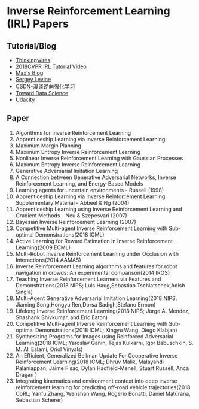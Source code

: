 # Inverse Reinforcement Learning (IRL) Papers
## Tutorial/Blog
- [Thinkingwires](https://thinkingwires.com/posts/2018-02-13-irl-tutorial-1.html)
- [2018CVPR IRL Tutorial Video](https://www.youtube.com/watch?v=JbNeLiNnvII)
- [Max's Blog](http://178.79.149.207/posts/inverse-reinforcement-learning.html)
- [Sergey Levine](http://people.eecs.berkeley.edu/~svlevine/)
- [CSDN-漫谈逆向强化学习](https://blog.csdn.net/philthinker/article/details/79778271)
- [Toward Data Science](https://towardsdatascience.com/inverse-reinforcement-learning-6453b7cdc90d)
- [Udacity](https://www.youtube.com/watch?v=h7uGyBcIeII)
## Paper
1. Algorithms for Inverse Reinforcement Learning
2. Apprenticeship Learning via Inverse Reinforcement Learning
3. Maximum Margin Planning
4. Maximum Entropy Inverse Reinforcement Learning
5. Nonlinear Inverse Reinforcement Learning with Gaussian Processes
6. Maximum Entropy Inverse Reinforcement Learning
7. Generative Adversarial Imitation Learning
8. A Connection between Generative Adversarial Networks, Inverse Reinforcement Learning, and Energy-Based Models
9. Learning agents for uncertain environments - Russell (1998)
10. Apprenticeship Learning via Inverse Reinforcement Learning Supplementary Material - Abbeel & Ng (2004)
11. Apprenticeship Learning using Inverse Reinforcement Learning and Gradient Methods - Neu & Szepesvari (2007)
12. Bayesian Inverse Reinforcement Learning (2007)
13. Competitive Multi-agent Inverse Reinforcement Learning with Sub-optimal Demonstrations(2018 ICML)
14. Active Learning for Reward Estimation in Inverse Reinforcement Learning(2009 ECML)
15. Multi-Robot Inverse Reinforcement Learning under Occlusion with Interactions(2014 AAMAS)
16. Inverse Reinforcement Learning algorithms and features for robot navigation in crowds: An experimental comparison(2014 IROS)
17. Teaching Inverse Reinforcement Learners via Features and Demonstrations(2018 NIPS; Luis Haug,Sebastian Tschiatschek,Adish Singla)
18. Multi-Agent Generative Adversarial Imitation Learning(2018 NIPS; Jiaming Song,Hongyu Ren,Dorsa Sadigh,Stefano Ermon)
19. Lifelong Inverse Reinforcement Learning(2018 NIPS; Jorge A. Mendez, Shashank Shivkumar, and Eric Eaton)
20. Competitive Multi-agent Inverse Reinforcement Learning with Sub-optimal Demonstrations(2018 ICML; Xingyu Wang, Diego Klabjan)
21. Synthesizing Programs for Images using Reinforced Adversarial Learning(2018 ICML; Yaroslav Ganin, Tejas Kulkarni, Igor Babuschkin, S. M. Ali Eslami, Oriol Vinyals)
22. An Efficient, Generalized Bellman Update For Cooperative Inverse Reinforcement Learning(2018 ICML; Dhruv Malik, Malayandi Palaniappan, Jaime Fisac, Dylan Hadfield-Menell, Stuart Russell, Anca Dragan )
23. Integrating kinematics and environment context into deep inverse reinforcement learning for predicting off-road vehicle trajectories(2018 CoRL; Yanfu Zhang, Wenshan Wang, Rogerio Bonatti, Daniel Maturana, Sebastian Scherer)

